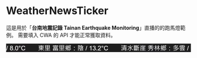 # WeatherNewsTicker


這是用於「**台南地震記錄 Tainan Earthquake Monitoring**」直播的的跑馬燈範例。
需要填入 CWA 的 API 才能正常獲取資料。


![TickerExample](https://github.com/Nanporo/WeatherNewsTicker/blob/main/example.png)

